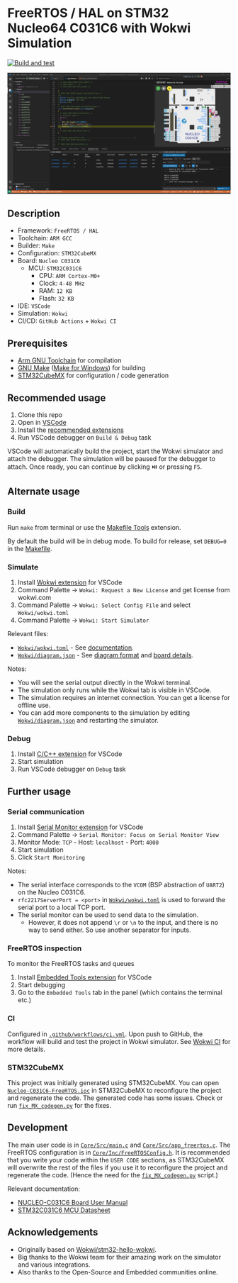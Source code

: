 # FreeRTOS / HAL on STM32 Nucleo64 C031C6 with Wokwi Simulation

[![Build and test](https://github.com/KhalilOuali/FreeRTOS-STM32-VSCode-Wokwi/actions/workflows/ci.yml/badge.svg)](https://github.com/KhalilOuali/FreeRTOS-STM32-VSCode-Wokwi/actions/workflows/ci.yml)

![Screenshot during debugging](Screenshot.png)

## Description

- Framework: `FreeRTOS / HAL`
- Toolchain: `ARM GCC`
- Builder: `Make`
- Configuration: `STM32CubeMX`
- Board: `Nucleo C031C6`
  - MCU: `STM32C031C6`
    - CPU: `ARM Cortex-M0+`
    - Clock: `4-48 MHz`
    - RAM: `12 KB`
    - Flash: `32 KB`
- IDE: `VSCode`
- Simulation: `Wokwi`
- CI/CD: `GitHub Actions` + `Wokwi CI`

## Prerequisites

- [Arm GNU Toolchain](https://developer.arm.com/downloads/-/arm-gnu-toolchain-downloads) for compilation
- [GNU Make](https://www.gnu.org/software/make/) ([Make for Windows](https://gnuwin32.sourceforge.net/packages/make.htm)) for building
- [STM32CubeMX](https://www.st.com/en/development-tools/stm32cubemx.html) for configuration / code generation

## Recommended usage

1. Clone this repo
2. Open in [VSCode](https://code.visualstudio.com/)
3. Install the [recommended extensions](.vscode/extensions.json)
4. Run VSCode debugger on `Build & Debug` task

VSCode will automatically build the project, start the Wokwi simulator and attach the debugger.
The simulation will be paused for the debugger to attach. Once ready, you can continue by clicking ⏯️ or pressing `F5`.

## Alternate usage

### Build

Run `make` from terminal or use the [Makefile Tools](https://marketplace.visualstudio.com/items?itemName=ms-vscode.makefile-tools) extension.

By default the build will be in debug mode. To build for release, set `DEBUG=0` in the [Makefile](Makefile).

### Simulate

1. Install [Wokwi extension](https://marketplace.visualstudio.com/items?itemName=wokwi.wokwi-vscode) for VSCode
2. Command Palette -> `Wokwi: Request a New License` and get license from wokwi.com
3. Command Palette -> `Wokwi: Select Config File` and select `Wokwi/wokwi.toml`
4. Command Palette -> `Wokwi: Start Simulator`

Relevant files:

- [`Wokwi/wokwi.toml`](Wokwi/wokwi.toml) - See [documentation](https://docs.wokwi.com/vscode/project-config).
- [`Wokwi/diagram.json`](Wokwi/diagram.json) - See [diagram format](https://docs.wokwi.com/diagram-format) and [board details](https://docs.wokwi.com/parts/board-st-nucleo-c031c6).

Notes:

- You will see the serial output directly in the Wokwi terminal.
- The simulation only runs while the Wokwi tab is visible in VSCode.
- The simulation requires an internet connection. You can get a license for offline use.
- You can add more components to the simulation by editing [`Wokwi/diagram.json`](Wokwi/diagram.json) and restarting the simulator.

### Debug

1. Install [C/C++ extension](https://marketplace.visualstudio.com/items?itemName=ms-vscode.cpptools) for VSCode
2. Start simulation
3. Run VSCode debugger on `Debug` task

## Further usage

### Serial communication

1. Install [Serial Monitor extension](https://marketplace.visualstudio.com/items?itemName=ms-vscode.vscode-serial-monitor) for VSCode
2. Command Palette -> `Serial Monitor: Focus on Serial Monitor View`
3. Monitor Mode: `TCP` - Host: `localhost` - Port: `4000`
4. Start simulation
5. Click `Start Monitoring`

Notes:

- The serial interface corresponds to the `VCOM` (BSP abstraction of `UART2`) on the Nucleo C031C6.
- `rfc2217ServerPort = <port>` in [`Wokwi/wokwi.toml`](Wokwi/wokwi.toml) is used to forward the serial port to a local TCP port.
- The serial monitor can be used to send data to the simulation.
  - However, it does not append `\r` or `\n` to the input, and there is no way to send either. So use another separator for inputs.

### FreeRTOS inspection

To monitor the FreeRTOS tasks and queues

1. Install [Embedded Tools extension](https://marketplace.visualstudio.com/items?itemName=ms-vscode.vscode-embedded-tools) for VSCode
2. Start debugging
3. Go to the `Embedded Tools` tab in the panel (which contains the terminal etc.)

### CI

Configured in [`.github/workflows/ci.yml`](.github/workflows/ci.yml).
Upon push to GitHub, the workflow will build and test the project in Wokwi simulator.
See [Wokwi CI](https://docs.wokwi.com/wokwi-ci/getting-started) for more details.

### STM32CubeMX

This project was initially generated using STM32CubeMX.
You can open [`Nucleo-C031C6-FreeRTOS.ioc`](Nucleo-C031C6-FreeRTOS.ioc) in STM32CubeMX to reconfigure the project and regenerate the code.
The generated code has some issues. Check or run [`fix_MX_codegen.py`](fix_MX_codegen.py) for the fixes.

## Development

The main user code is in [`Core/Src/main.c`](Core/Src/main.c) and [`Core/Src/app_freertos.c`](Core/Src/app_freertos.c).
The FreeRTOS configuration is in [`Core/Inc/FreeRTOSConfig.h`](Core/Inc/FreeRTOSConfig.h).
It is recommended that you write your code within the `USER CODE` sections, as STM32CubeMX will overwrite the rest of the files if you use it to reconfigure the project and regenerate the code. (Hence the need for the [`fix_MX_codegen.py`](fix_MX_codegen.py) script.)

Relevant documentation:

- [NUCLEO-C031C6 Board User Manual](https://www.st.com/resource/en/user_manual/um2953-stm32-nucleo64-board-mb1717-stmicroelectronics.pdf)
- [STM32C031C6 MCU Datasheet](https://www.st.com/resource/en/datasheet/stm32c031c6.pdf)

## Acknowledgements

- Originally based on [Wokwi/stm32-hello-wokwi](https://github.com/wokwi/stm32-hello-wokwi).
- Big thanks to the Wokwi team for their amazing work on the simulator and various integrations.
- Also thanks to the Open-Source and Embedded communities online.
